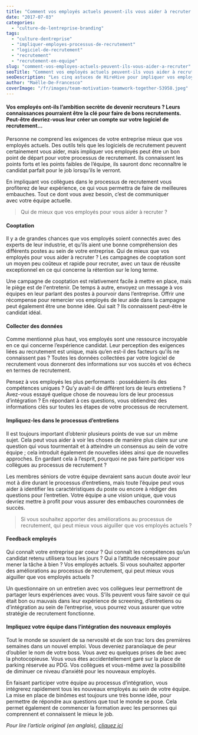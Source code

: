 ```yaml
---
title: "Comment vos employés actuels peuvent-ils vous aider à recruter ?"
date: "2017-07-03"
categories:
  - "culture-de-lentreprise-branding"
tags:
  - "culture-dentreprise"
  - "impliquer-employes-processus-de-recrutement"
  - "logiciel-de-recrutement"
  - "recrutement"
  - "recrutement-en-equipe"
slug: "comment-vos-employes-actuels-peuvent-ils-vous-aider-a-recruter"
seoTitle: "Comment vos employés actuels peuvent-ils vous aider à recruter ?"
seoDescription: "Les cinq astuces de HireHive pour impliquer vos employés dans votre processus de recrutement : leur connaissance de l'entreprise pourrait être la clé."
author: "Maëlle-De-Francesco"
coverImage: "/fr/images/team-motivation-teamwork-together-53958.jpeg"
---
```


#### Vos employés ont-ils l’ambition secrète de devenir recruteurs ? Leurs connaissances pourraient être la clé pour faire de bons recrutements. Peut-être devriez-vous leur créer un compte sur votre logiciel de recrutement...

Personne ne comprend les exigences de votre entreprise mieux que vos employés actuels. Des outils tels que les logiciels de recrutement peuvent certainement vous aider, mais impliquer vos employés peut être un bon point de départ pour votre processus de recrutement. Ils connaissent les points forts et les points faibles de l’équipe, ils sauront donc reconnaître le candidat parfait pour le job lorsqu’ils le verront.

En impliquant vos collègues dans le processus de recrutement vous profiterez de leur expérience, ce qui vous permettra de faire de meilleures embauches. Tout ce dont vous avez besoin, c’est de communiquer avec votre équipe actuelle.

> Qui de mieux que vos employés pour vous aider à recruter ?

#### **Cooptation**

Il y a de grandes chances que vos employés soient connectés avec des experts de leur industrie, et qu’ils aient une bonne compréhension des différents postes au sein de votre entreprise. Qui de mieux que vos employés pour vous aider à recruter ? Les campagnes de cooptation sont un moyen peu coûteux et rapide pour recruter, avec un taux de réussite exceptionnel en ce qui concerne la rétention sur le long terme.

Une campagne de cooptation est relativement facile à mettre en place, mais le piège est de l'entretenir. De temps à autre, envoyez un message à vos équipes en leur parlant des postes à pourvoir dans l’entreprise. Offrir une récompense pour remercier vos employés de leur aide dans la campagne peut également être une bonne idée. Qui sait ? Ils connaissent peut-être le candidat idéal.

#### **Collecter des données**

Comme mentionné plus haut, vos employés sont une ressource incroyable en ce qui concerne l’expérience candidat. Leur perception des exigences liées au recrutement est unique, mais qu’en est-il des facteurs qu'ils ne connaissent pas ? Toutes les données collectées par votre logiciel de recrutement vous donneront des informations sur vos succès et vos échecs en termes de recrutement.

Pensez à vos employés les plus performants : possédaient-ils des compétences uniques ? Qu’y avait-il de différent lors de leurs entretiens ? Avez-vous essayé quelque chose de nouveau lors de leur processus d’intégration ? En répondant à ces questions, vous obtiendrez des informations clés sur toutes les étapes de votre processus de recrutement.

#### **Impliquez-les dans le processus d’entretiens**

Il est toujours important d’obtenir plusieurs points de vue sur un même sujet. Cela peut vous aider à voir les choses de manière plus claire sur une question qui vous tourmentait et à atteindre un consensus au sein de votre équipe ; cela introduit également de nouvelles idées ainsi que de nouvelles approches. En gardant cela à l’esprit, pourquoi ne pas faire participer vos collègues au processus de recrutement ?

Les membres séniors de votre équipe devraient sans aucun doute avoir leur mot à dire durant le processus d’entretiens, mais toute l’équipe peut vous aider à identifier les caractéristiques du poste ou encore à rédiger des questions pour l’entretien. Votre équipe a une vision unique, que vous devriez mettre à profit pour vous assurer des embauches couronnées de succès.

> Si vous souhaitez apporter des améliorations au processus de recrutement, qui peut mieux vous aiguiller que vos employés actuels ?

#### **Feedback employés**

Qui connaît votre entreprise par coeur ? Qui connaît les compétences qu’un candidat retenu utilisera tous les jours ? Qui a l’attitude nécessaire pour mener la tâche à bien ? Vos employés actuels. Si vous souhaitez apporter des améliorations au processus de recrutement, qui peut mieux vous aiguiller que vos employés actuels ?

Un questionnaire on un entretien avec vos collègues leur permettront de partager leurs expériences avec vous. S’ils peuvent vous faire savoir ce qui était bon ou mauvais dans leur expérience de screening, d’entretiens ou d’intégration au sein de l’entreprise, vous pourrez vous assurer que votre stratégie de recrutement fonctionne.

#### **Impliquez votre équipe dans l’intégration des nouveaux employés**

Tout le monde se souvient de sa nervosité et de son trac lors des premières semaines dans un nouvel emploi. Vous deveniez paranoïaque de peur d’oublier le nom de votre boss. Vous avez eu quelques prises de bec avec la photocopieuse. Vous vous êtes accidentellement garé sur la place de parking réservée au PDG. Vos collègues et vous-même avez la possibilité de diminuer ce niveau d’anxiété pour les nouveaux employés.

En faisant participer votre équipe au processus d’intégration, vous intégrerez rapidement tous les nouveaux employés au sein de votre équipe. La mise en place de binômes est toujours une très bonne idée, pour permettre de répondre aux questions que tout le monde se pose. Cela permet également de commencer la formation avec les personnes qui comprennent et connaissent le mieux le job.

_Pour lire l’article original (en anglais), [cliquez ici](https://hirehive.com/blog/how-existing-employees-can-help-you-hire/)_

